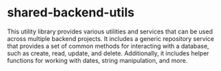 # shared-backend-utils

This utility library provides various utilities and services that can be used across multiple backend projects.
It includes a generic repository service that provides a set of common methods for interacting with a database, such as
create, read, update, and delete. Additionally, it includes helper functions for working with dates, string
manipulation, and more.
